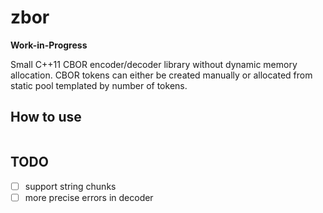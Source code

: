# zbor

**Work-in-Progress**

Small C++11 CBOR encoder/decoder library without dynamic memory allocation. CBOR tokens can either be created manually or
allocated from static pool templated by number of tokens.

## How to use

```cpp

```

## TODO

- [ ] support string chunks
- [ ] more precise errors in decoder